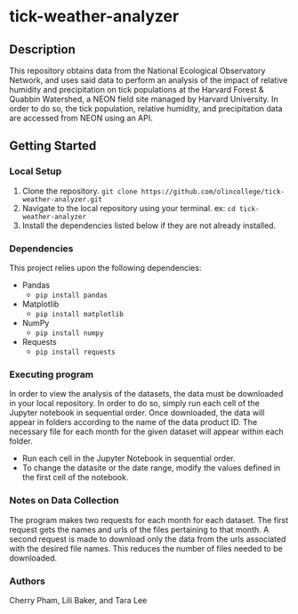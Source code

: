# tick-weather-analyzer
## Description

This repository obtains data from the National Ecological Observatory Network, and uses said data to perform an analysis of the impact of relative humidity and precipitation on tick populations at the Harvard Forest & Quabbin Watershed, a NEON field site managed by Harvard University. In order to do so, the tick population, relative humidity, and precipitation data are accessed from NEON using an API.

## Getting Started

### Local Setup
1. Clone the repository.
    `git clone https://github.com/olincollege/tick-weather-analyzer.git`
2. Navigate to the local repository using your terminal.
    ex: `cd tick-weather-analyzer`
3. Install the dependencies listed below if they are not already installed.

### Dependencies
This project relies upon the following dependencies:
* Pandas
    * `pip install pandas`
* Matplotlib
    * `pip install matplotlib`
* NumPy
    * `pip install numpy`
* Requests
    * `pip install requests`

### Executing program
In order to view the analysis of the datasets, the data must be downloaded in your local repository. In order to do so, simply run each cell of the Jupyter notebook in sequential order. Once downloaded, the data will appear in folders according to the name of the data product ID. The necessary file for each month for the given dataset will appear within each folder.
* Run each cell in the Jupyter Notebook in sequential order.
* To change the datasite or the date range, modify the values defined in the first cell of the notebook.

### Notes on Data Collection
The program makes two requests for each month for each dataset. The first request gets the names and urls of the files pertaining to that month. A second request is made to download only the data from the urls associated with the desired file names. This reduces the number of files needed to be downloaded.

### Authors
Cherry Pham, Lili Baker, and Tara Lee
